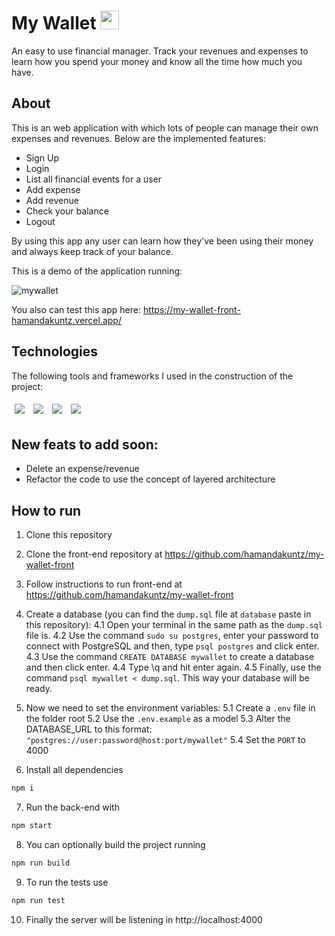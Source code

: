 # My Wallet <img src='https://user-images.githubusercontent.com/77818350/128784460-9f8af031-2cf4-4f3a-a59e-98b77c9939c1.png' width="30" height="30">

An easy to use financial manager. Track your revenues and expenses to learn how you spend your money and know all the time how much you have.

## About

This is an web application with which lots of people can manage their own expenses and revenues. Below are the implemented features:

- Sign Up
- Login
- List all financial events for a user
- Add expense
- Add revenue
- Check your balance
- Logout

By using this app any user can learn how they've been using their money and always keep track of your balance.

This is a demo of the application running: 

![mywallet](https://user-images.githubusercontent.com/77818350/130640046-68a1c93c-ec77-4991-91e9-33a7d6842975.gif)

You also can test this app here: https://my-wallet-front-hamandakuntz.vercel.app/

## Technologies
The following tools and frameworks I used in the construction of the project:<br>
<p>
  <img style='margin: 5px;' src='https://img.shields.io/badge/Node.js-339933?style=for-the-badge&logo=nodedotjs&logoColor=white'>
  <img style='margin: 5px;' src='https://img.shields.io/badge/Express.js-000000?style=for-the-badge&logo=express&logoColor=white'>
  <img style='margin: 5px;' src="https://img.shields.io/badge/Jest-C21325?style=for-the-badge&logo=jest&logoColor=white"/>
  <img style='margin: 5px;' src="https://img.shields.io/badge/PostgreSQL-316192?style=for-the-badge&logo=postgresql&logoColor=white"/>
</p>

## New feats to add soon:

- Delete an expense/revenue
- Refactor the code to use the concept of layered architecture

## How to run

1. Clone this repository
2. Clone the front-end repository at https://github.com/hamandakuntz/my-wallet-front
3. Follow instructions to run front-end at https://github.com/hamandakuntz/my-wallet-front

4. Create a database (you can find the ``dump.sql`` file at ``database`` paste in this repository):
  4.1 Open your terminal in the same path as the ``dump.sql`` file is.
  4.2 Use the command ``sudo su postgres``, enter your password to connect with PostgreSQL and then, type ``psql postgres`` and click enter.
  4.3 Use the command ``CREATE DATABASE mywallet`` to create a database and then click enter.
  4.4 Type \q and hit enter again.
  4.5 Finally, use the command ``psql mywallet < dump.sql``. This way your database will be ready. 
  
5. Now we need to set the environment variables:
  5.1 Create a ``.env`` file in the folder root
  5.2 Use the ``.env.example`` as a model
  5.3 Alter the DATABASE_URL to this format: ``"postgres://user:password@host:port/mywallet"``
  5.4 Set the ``PORT`` to 4000
  
6. Install all dependencies
```bash
npm i
```
7. Run the back-end with
```bash
npm start
```
8. You can optionally build the project running
```bash
npm run build
```

9. To run the tests use 
```bash
npm run test
```

10. Finally the server will be listening in http://localhost:4000
